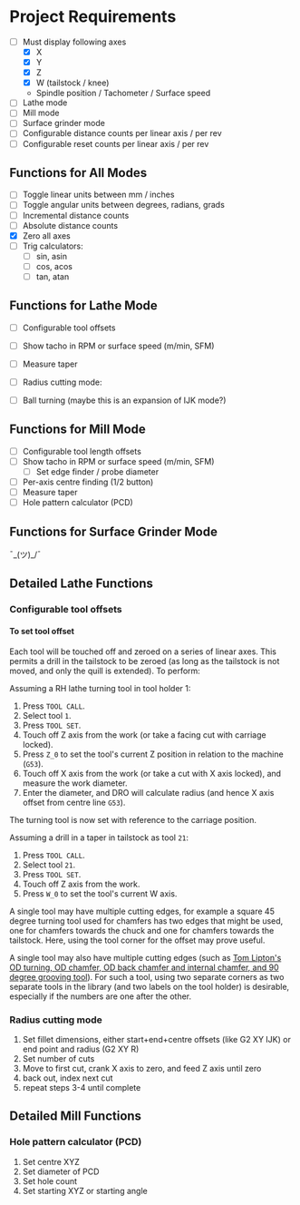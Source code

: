# Project Requirements
- [ ] Must display following axes
  - [x] X
  - [x] Y
  - [x] Z
  - [x] W (tailstock / knee)
  - Spindle position / Tachometer / Surface speed
- [ ] Lathe mode
- [ ] Mill mode
- [ ] Surface grinder mode
- [ ] Configurable distance counts per linear axis / per rev
- [ ] Configurable reset counts per linear axis / per rev

## Functions for All Modes
- [ ] Toggle linear units between mm / inches
- [ ] Toggle angular units between degrees, radians, grads
- [ ] Incremental distance counts
- [ ] Absolute distance counts
- [x] Zero all axes
- [ ] Trig calculators:
  - [ ] sin, asin
  - [ ] cos, acos
  - [ ] tan, atan

## Functions for Lathe Mode
- [ ] Configurable tool offsets
- [ ] Show tacho in RPM or surface speed (m/min, SFM)
- [ ] Measure taper
- [ ] Radius cutting mode:
- [ ] Ball turning (maybe this is an expansion of IJK mode?)


## Functions for Mill Mode
- [ ] Configurable tool length offsets
- [ ] Show tacho in RPM or surface speed (m/min, SFM)
  - [ ] Set edge finder / probe diameter
- [ ] Per-axis centre finding (1/2 button)
- [ ] Measure taper
- [ ] Hole pattern calculator (PCD)

## Functions for Surface Grinder Mode
¯\_(ツ)_/¯

## Detailed Lathe Functions

### Configurable tool offsets

#### To set tool offset

Each tool will be touched off and zeroed on a series of linear axes. This permits a drill in the tailstock to be zeroed (as long as the tailstock is not moved, and only the quill is extended). To perform:

Assuming a RH lathe turning tool in tool holder 1:

1. Press `TOOL CALL`.
2. Select tool `1`.
3. Press `TOOL SET`.
4. Touch off Z axis from the work (or take a facing cut with carriage locked).
5. Press `Z_0` to set the tool's current Z position in relation to the machine (`G53`).
6. Touch off X axis from the work (or take a cut with X axis locked), and measure the work diameter.
7. Enter the diameter, and DRO will calculate radius (and hence X axis offset from centre line `G53`).

The turning tool is now set with reference to the carriage position.

Assuming a drill in a taper in tailstock as tool `21`:

1. Press `TOOL CALL`.
2. Select tool `21`.
3. Press `TOOL SET`.
4. Touch off Z axis from the work.
5. Press `W_0` to set the tool's current W axis.

A single tool may have multiple cutting edges, for example a square 45 degree turning tool used for chamfers has two edges that might be used, one for chamfers towards the chuck and one for chamfers towards the tailstock. Here, using the tool corner for the offset may prove useful.

A single tool may also have multiple cutting edges (such as [Tom Lipton's OD turning, OD chamfer, OD back chamfer and internal chamfer, and 90 degree grooving tool](https://www.youtube.com/watch?v=uzPIUsMtUEM&t=18m)). For such a tool, using two separate corners as two separate tools in the library (and two labels on the tool holder) is desirable, especially if the numbers are one after the other.

### Radius cutting mode

1. Set fillet dimensions, either start+end+centre offsets (like G2 XY IJK) or end point and radius (G2 XY R)
2. Set number of cuts
3. Move to first cut, crank X axis to zero, and feed Z axis until zero
4. back out, index next cut
5. repeat steps 3-4 until complete

## Detailed Mill Functions

### Hole pattern calculator (PCD)

1. Set centre XYZ
2. Set diameter of PCD
3. Set hole count
4. Set starting XYZ or starting angle

